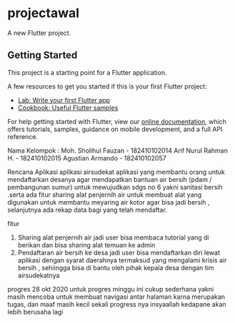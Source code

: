 # projectawal

A new Flutter project.

## Getting Started

This project is a starting point for a Flutter application.

A few resources to get you started if this is your first Flutter project:

- [Lab: Write your first Flutter app](https://flutter.dev/docs/get-started/codelab)
- [Cookbook: Useful Flutter samples](https://flutter.dev/docs/cookbook)

For help getting started with Flutter, view our
[online documentation](https://flutter.dev/docs), which offers tutorials,
samples, guidance on mobile development, and a full API reference.


Nama Kelompok :
Moh. Sholihul Fauzan - 182410102014
Arif Nurul Rahman H. - 182410102015
Agustian Armando - 182410102057

Rencana Aplikasi
aplikasi airsudekat
    aplikasi yang membantu orang untuk mendaftarkan desanya agar mendapatkan bantuan air bersih (pdam / pembangunan sumur) untuk mewujudkan  sdgs no 6 yakni sanitasi bersih .serta ada fitur sharing alat penjernih air untuk membuat alat yang digunakan untuk membantu meyaring air kotor agar bisa jadi bersih , selanjutnya ada rekap data bagi yang telah mendaftar.

fitur
1. Sharing alat penjernih air
  jadi user bisa membaca tutorial yang di berikan dan bisa sharing alat temuan ke admin
2. Pendaftaran air bersih ke desa
  jadi user bisa mendaftarkan diri lewat aplikasi dengan syarat daerahnya termaksud yang mengalami krisis air bersih , sehiingga bisa di bantu oleh pihak kepala desa  dengan tim airsudekatnya


progres  28 okt 2020
untuk progres minggu ini cukup sederhana yakni masih mencoba untuk membuat navigasi antar halaman
karna merupakan tugas, dan maaf masih kecil sekali progress nya insyaallah kedapane akan lebih berusaha lagi

